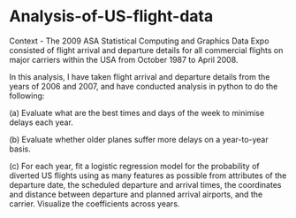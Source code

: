 # Analysis-of-US-flight-data
Context - The 2009 ASA Statistical Computing and Graphics Data Expo consisted of flight arrival and departure details for all commercial flights on major carriers within the USA from October 1987 to April 2008.

In this analysis, I have taken flight arrival and departure details from the years of 2006 and 2007, and have conducted analysis in python to do the following:

(a) Evaluate what are the best times and days of the week to minimise delays each year.

(b) Evaluate whether older planes suffer more delays on a year-to-year basis.

(c) For each year, fit a logistic regression model for the probability of diverted US flights using as many features as possible from attributes of the departure date, the scheduled departure and arrival times, the coordinates and distance between departure and planned arrival airports, and the carrier. Visualize the coefficients across years.

